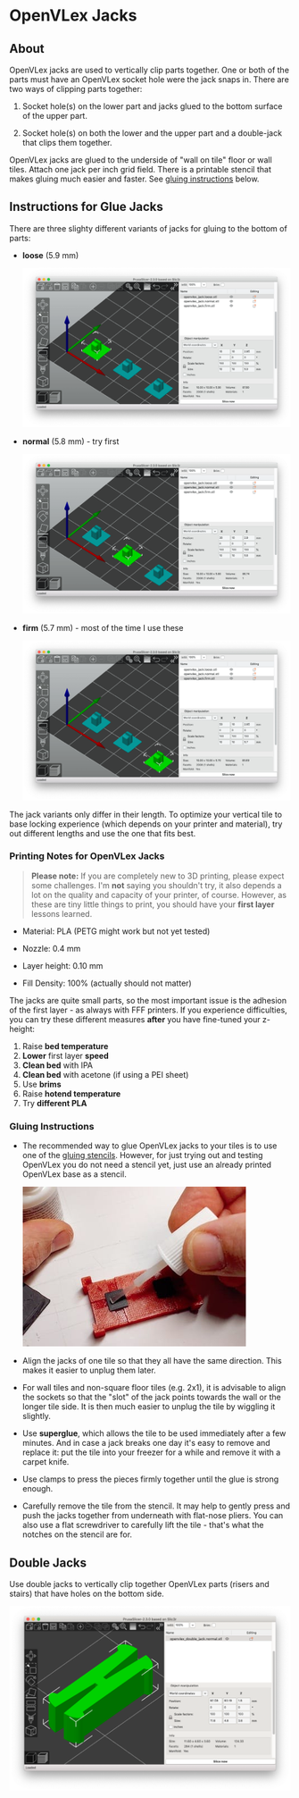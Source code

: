 # OpenVLex Jacks


## About

OpenVLex jacks are used to vertically clip parts together. One or both of the parts must have an OpenVLex socket hole were the jack snaps in. There are two ways of clipping parts together:

1. Socket hole(s) on the lower part and jacks glued to the bottom surface of the upper part.

2. Socket hole(s) on both the lower and the upper part and a double-jack that clips them together.



OpenVLex jacks are glued to the underside of "wall on tile" floor or wall tiles. Attach one jack per inch grid field. There is a printable stencil that makes gluing much easier and faster. See [gluing instructions](#gluing-instructions) below.

## Instructions for Glue Jacks

There are three slighty different variants of jacks for gluing to the bottom of parts:

- **loose**  (5.9 mm)

  ![loose jack](./img/openvlex_jack.loose.png)

- **normal** (5.8 mm) - try first 

  ![normal jack](./img/openvlex_jack.normal.png)

- **firm**  (5.7 mm) - most of the time I use these 

  ![firm jack](./img/openvlex_jack.firm.png)

The jack variants only differ in their length. To optimize your vertical tile to base locking experience (which depends on your printer and material), try out different lengths and use the one that fits best.

### Printing Notes for OpenVLex Jacks

> **Please note:** If you are completely new to 3D printing, please expect some challenges. I'm **not** saying you shouldn't try, it also depends a lot on the quality and capacity of your printer, of course. However, as these are tiny little things to print, you should have your **first layer** lessons learned.

- Material: PLA (PETG might work but not yet tested)

- Nozzle: 0.4 mm

- Layer height: 0.10 mm

- Fill Density: 100% (actually should not matter)

The jacks are quite small parts, so the most important issue is the adhesion of the first layer - as always with FFF printers. If you experience difficulties, you can try these different measures **after** you have fine-tuned your z-height:

1. Raise **bed temperature**
2. **Lower** first layer **speed**
3. **Clean bed** with IPA
4. **Clean bed** with acetone (if using a PEI sheet)
5. Use **brims**
6. Raise **hotend temperature**
7. Try **different PLA**



### Gluing Instructions

- The recommended way to glue OpenVLex jacks to your tiles is to use one of the [gluing stencils](../gluing_stencils/README.md). However, for just trying out and testing OpenVLex you do not need a stencil yet, just use an already printed OpenVLex base as a stencil.  
  
  ![Glue jacks to floor parts](../img/img002.jpg)

- Align the jacks of one tile so that they all have the same direction. This makes it easier to unplug them later.

- For wall tiles and non-square floor tiles (e.g. 2x1), it is advisable to align the sockets so that the "slot" of the jack points towards the wall or the longer tile side. It is then much easier to unplug the tile by wiggling it slightly.

- Use **superglue**, which allows the tile to be used immediately after a few minutes. And in case a jack breaks one day it's easy to remove and replace it: put the tile into your freezer for a while and remove it with a carpet knife.

- Use clamps to press the pieces firmly together until the glue is strong enough.

- Carefully remove the tile from the stencil. It may help to gently press and push the jacks together from underneath with flat-nose pliers. You can also use a flat screwdriver to carefully lift the tile - that's what the notches on the stencil are for.



## Double Jacks

Use double jacks to vertically clip together OpenVLex parts (risers and stairs) that have holes on the bottom side.

![Double Jacks](./img/openvlex_double_jack_slicer.png)
